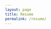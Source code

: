 ```yaml
---
layout: page
title: Resume
permalink: /resume/
---
```


<!-- ![My helpful screenshot](/assets/resume.png) -->